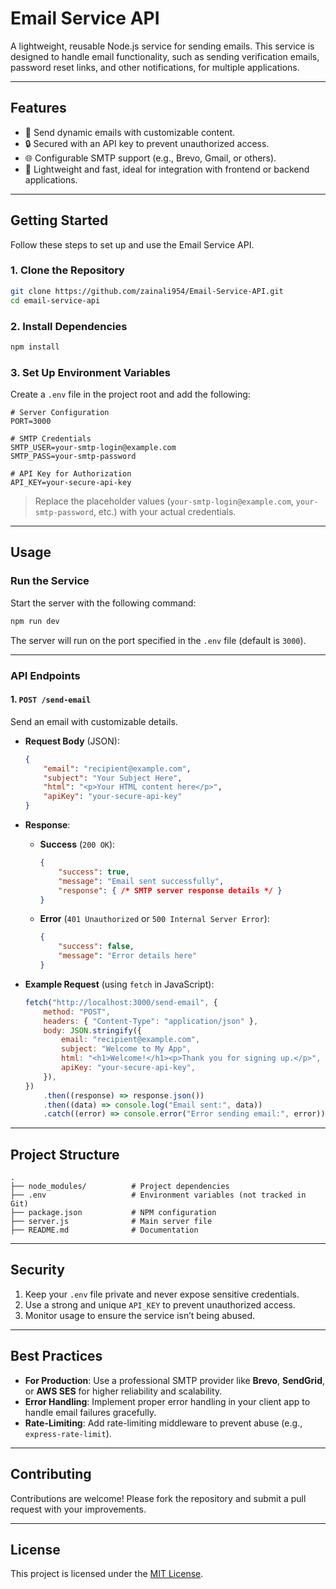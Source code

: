 # **Email Service API**

A lightweight, reusable Node.js service for sending emails. This service is designed to handle email functionality, such as sending verification emails, password reset links, and other notifications, for multiple applications.

---

## **Features**
- 📧 Send dynamic emails with customizable content.
- 🔒 Secured with an API key to prevent unauthorized access.
- 🌐 Configurable SMTP support (e.g., Brevo, Gmail, or others).
- 🚀 Lightweight and fast, ideal for integration with frontend or backend applications.

---

## **Getting Started**

Follow these steps to set up and use the Email Service API.

### **1. Clone the Repository**
```bash
git clone https://github.com/zainali954/Email-Service-API.git
cd email-service-api
```

### **2. Install Dependencies**
```bash
npm install
```

### **3. Set Up Environment Variables**
Create a `.env` file in the project root and add the following:
```
# Server Configuration
PORT=3000

# SMTP Credentials
SMTP_USER=your-smtp-login@example.com
SMTP_PASS=your-smtp-password

# API Key for Authorization
API_KEY=your-secure-api-key
```

> Replace the placeholder values (`your-smtp-login@example.com`, `your-smtp-password`, etc.) with your actual credentials.

---

## **Usage**

### **Run the Service**
Start the server with the following command:
```bash
npm run dev
```
The server will run on the port specified in the `.env` file (default is `3000`).

---

### **API Endpoints**

#### **1. `POST /send-email`**
Send an email with customizable details.

- **Request Body** (JSON):
  ```json
  {
      "email": "recipient@example.com",
      "subject": "Your Subject Here",
      "html": "<p>Your HTML content here</p>",
      "apiKey": "your-secure-api-key"
  }
  ```

- **Response**:
  - **Success** (`200 OK`):
    ```json
    {
        "success": true,
        "message": "Email sent successfully",
        "response": { /* SMTP server response details */ }
    }
    ```
  - **Error** (`401 Unauthorized` or `500 Internal Server Error`):
    ```json
    {
        "success": false,
        "message": "Error details here"
    }
    ```

- **Example Request** (using `fetch` in JavaScript):
  ```javascript
  fetch("http://localhost:3000/send-email", {
      method: "POST",
      headers: { "Content-Type": "application/json" },
      body: JSON.stringify({
          email: "recipient@example.com",
          subject: "Welcome to My App",
          html: "<h1>Welcome!</h1><p>Thank you for signing up.</p>",
          apiKey: "your-secure-api-key",
      }),
  })
      .then((response) => response.json())
      .then((data) => console.log("Email sent:", data))
      .catch((error) => console.error("Error sending email:", error));
  ```

---

## **Project Structure**
```
.
├── node_modules/          # Project dependencies
├── .env                   # Environment variables (not tracked in Git)
├── package.json           # NPM configuration
├── server.js              # Main server file
├── README.md              # Documentation
```

---

## **Security**
1. Keep your `.env` file private and never expose sensitive credentials.
2. Use a strong and unique `API_KEY` to prevent unauthorized access.
3. Monitor usage to ensure the service isn’t being abused.

---

## **Best Practices**
- **For Production**: Use a professional SMTP provider like **Brevo**, **SendGrid**, or **AWS SES** for higher reliability and scalability.
- **Error Handling**: Implement proper error handling in your client app to handle email failures gracefully.
- **Rate-Limiting**: Add rate-limiting middleware to prevent abuse (e.g., `express-rate-limit`).

---

## **Contributing**
Contributions are welcome! Please fork the repository and submit a pull request with your improvements.

---

## **License**
This project is licensed under the [MIT License](https://opensource.org/licenses/MIT).
